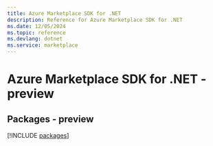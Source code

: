 ```yaml
---
title: Azure Marketplace SDK for .NET
description: Reference for Azure Marketplace SDK for .NET
ms.date: 12/05/2024
ms.topic: reference
ms.devlang: dotnet
ms.service: marketplace
---
```

# Azure Marketplace SDK for .NET - preview
## Packages - preview
[!INCLUDE [packages](marketplace-index.md)]